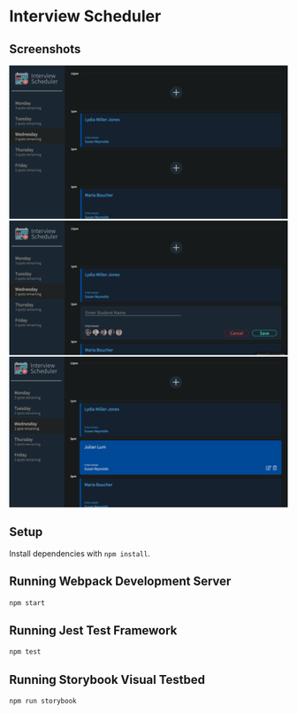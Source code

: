 # Interview Scheduler

## Screenshots
!["Layout of the Interview Scheduler"](https://github.com/Juelzlum/scheduler/blob/master/public/images/Screenshots/Layout.png)
!["Creation of the form when add is clicked"](https://github.com/Juelzlum/scheduler/blob/master/public/images/Screenshots/Form%20.png)
!["Appointments added in"](https://github.com/Juelzlum/scheduler/blob/master/public/images/Screenshots/Add%20appointments.png)

## Setup

Install dependencies with `npm install`.

## Running Webpack Development Server

```sh
npm start
```

## Running Jest Test Framework

```sh
npm test
```

## Running Storybook Visual Testbed

```sh
npm run storybook
```
